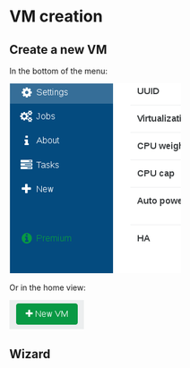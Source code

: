 # VM creation

## Create a new VM

In the bottom of the menu:

![](./assets/xo5vmcreatemenu.png)

Or in the home view:

![](./assets/xo5newvmbutton.png)

## Wizard
